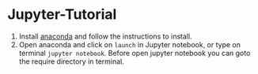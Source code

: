 # Jupyter-Tutorial
1. Install [anaconda](https://www.anaconda.com/download) and follow the instructions to install.
2. Open anaconda and click on `launch` in Jupyter notebook, or type on terminal `jupyter notebook`. Before open jupyter notebook you can goto the require directory in terminal. 
